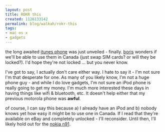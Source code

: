 ```yaml
--- 
layout: post
title: ROKR this
created: 1126133142
permalink: blog/walkah/rokr-this
tags: 
- mac os x
- gadgets
---
```

<p>the long awaited <a href="http://www.apple.com/itunes/mobile/" title="Apple mobile itunes">itunes phone</a> was just unveiled - finally. <a href="http://www.bmannconsulting.com/node/1550" title="Boris Mann on the ROKR">boris</a> wonders if we'll be able to use them in Canada (just swap SIM cards? or will they be locked?). I'd hope they're not locked ... but you never know.</p>

<p>I've got to say, I actually don't care either way. I hate to say it - I'm not sure I'm that desperate for one. As many of you likely know, I'm not a huge phone guy - and while I do love gadgets, I'm not sure an iPod phone is really going to get my money. I'm much more interested these days in having things like wifi & bluetooth, etc. It doesn't help either that my previous motorola phone was <strong>awful</strong>.</p>

<p>of course, I can say this because a) I already have an iPod and b) nobody knows yet how easy it might be to use one in Canada. If I read that they're available on eBay and completely unlocked - I'll reconsider. Until then, I'll likely hold out for the <a href="http://www.nokia.com/n91">nokia n91</a>.</p> 
